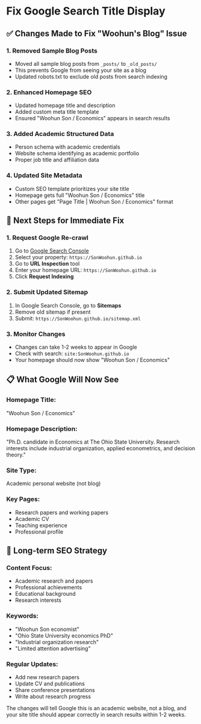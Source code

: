 # Fix Google Search Title Display

## ✅ Changes Made to Fix "Woohun's Blog" Issue

### **1. Removed Sample Blog Posts**
- Moved all sample blog posts from `_posts/` to `_old_posts/`
- This prevents Google from seeing your site as a blog
- Updated robots.txt to exclude old posts from search indexing

### **2. Enhanced Homepage SEO**
- Updated homepage title and description
- Added custom meta title template
- Ensured "Woohun Son / Economics" appears in search results

### **3. Added Academic Structured Data**
- Person schema with academic credentials
- Website schema identifying as academic portfolio
- Proper job title and affiliation data

### **4. Updated Site Metadata**
- Custom SEO template prioritizes your site title
- Homepage gets full "Woohun Son / Economics" title
- Other pages get "Page Title | Woohun Son / Economics" format

## 🔧 **Next Steps for Immediate Fix**

### **1. Request Google Re-crawl**
1. Go to [Google Search Console](https://search.google.com/search-console)
2. Select your property: `https://SonWoohun.github.io`
3. Go to **URL Inspection** tool
4. Enter your homepage URL: `https://SonWoohun.github.io`
5. Click **Request Indexing**

### **2. Submit Updated Sitemap**
1. In Google Search Console, go to **Sitemaps**
2. Remove old sitemap if present
3. Submit: `https://SonWoohun.github.io/sitemap.xml`

### **3. Monitor Changes**
- Changes can take 1-2 weeks to appear in Google
- Check with search: `site:SonWoohun.github.io`
- Your homepage should now show "Woohun Son / Economics"

## 📋 **What Google Will Now See**

### **Homepage Title:** 
"Woohun Son / Economics"

### **Homepage Description:**
"Ph.D. candidate in Economics at The Ohio State University. Research interests include industrial organization, applied econometrics, and decision theory."

### **Site Type:**
Academic personal website (not blog)

### **Key Pages:**
- Research papers and working papers
- Academic CV
- Teaching experience
- Professional profile

## 🎯 **Long-term SEO Strategy**

### **Content Focus:**
- Academic research and papers
- Professional achievements
- Educational background
- Research interests

### **Keywords:**
- "Woohun Son economist"
- "Ohio State University economics PhD"
- "Industrial organization research"
- "Limited attention advertising"

### **Regular Updates:**
- Add new research papers
- Update CV and publications
- Share conference presentations
- Write about research progress

The changes will tell Google this is an academic website, not a blog, and your site title should appear correctly in search results within 1-2 weeks.
